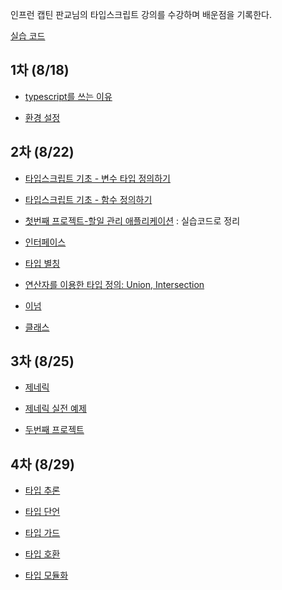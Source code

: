 인프런 캡틴 판교님의 타입스크립트 강의를 수강하며 배운점을 기록한다.

[실습 코드](https://github.com/yunseo323/TS_study/tree/main/basic)


## 1차 (8/18)

- [typescript를 쓰는 이유](https://github.com/learn-typescript-study/ys_study/blob/main/why-ts.md)

- [환경 설정](https://github.com/learn-typescript-study/ys_study/blob/main/settings.md)

## 2차 (8/22)

- [타입스크립트 기초 - 변수 타입 정의하기](https://github.com/learn-typescript-study/ys_study/blob/main/data_type.md)

- [타입스크립트 기초 - 함수  정의하기](https://github.com/learn-typescript-study/ys_study/blob/main/function_type.md)

- [첫번째 프로젝트-할일 관리 애플리케이션](https://github.com/yunseo323/TS_study/tree/main/quiz/1_todo) : 실습코드로 정리

- [인터페이스](https://github.com/learn-typescript-study/ys_study/blob/main/interface.md)

- [타입 별칭](https://github.com/learn-typescript-study/ys_study/blob/main/type_aliases.md)

- [연산자를 이용한 타입 정의: Union, Intersection](https://github.com/learn-typescript-study/ys_study/blob/main/union_type.md)

- [이넘](https://github.com/learn-typescript-study/ys_study/blob/main/enum.md)

- [클래스](https://github.com/learn-typescript-study/ys_study/blob/main/class.md)

## 3차 (8/25)

- [제네릭](https://github.com/learn-typescript-study/ys_study/blob/main/generics.md)

- [제네릭 실전 예제](https://github.com/yunseo323/TS_study/blob/main/basic/class-note/8_generics.ts)

- [두번째 프로젝트](https://github.com/yunseo323/TS_study/tree/main/basic/quiz/2_address-book)


## 4차 (8/29)

- [타입 추론](https://github.com/yunseo323/TS_study/blob/main/basic/class-note/9_type-inference.ts)

- [타입 단언](https://github.com/yunseo323/TS_study/blob/main/basic/class-note/10_type-assertion.ts)

- [타입 가드](https://github.com/yunseo323/TS_study/blob/main/basic/class-note/11_type-guard.ts)

- [타입 호환](https://github.com/learn-typescript-study/ys_study/blob/main/type_compatibility.md)

- [타입 모듈화](https://github.com/learn-typescript-study/ys_study/blob/main/ts-modules.md)
